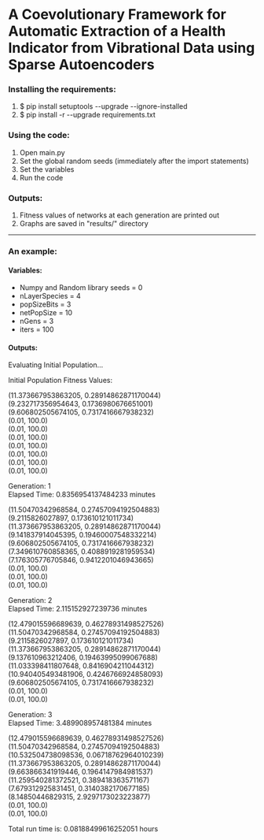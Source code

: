 # A Coevolutionary Framework for Automatic Extraction of a Health Indicator from Vibrational Data using Sparse Autoencoders

### Installing the requirements:
  1. $ pip install setuptools --upgrade --ignore-installed
  2. $ pip install -r --upgrade requirements.txt

### Using the code:
  1. Open main.py
  2. Set the global random seeds (immediately after the import statements)
  3. Set the variables
  4. Run the code

### Outputs:
  1. Fitness values of networks at each generation are printed out
  2. Graphs are saved in "results/" directory
---
### An example:

#### Variables:

  * Numpy and Random library seeds = 0
  * nLayerSpecies = 4
  * popSizeBits = 3
  * netPopSize = 10
  * nGens = 3
  * iters = 100
  
#### Outputs:
Evaluating Initial Population...

Initial Population Fitness Values:

(11.373667953863205, 0.28914862871170044)  
(9.232717356954643, 0.1736980676651001)  
(9.606802505674105, 0.7317416667938232)  
(0.01, 100.0)  
(0.01, 100.0)  
(0.01, 100.0)  
(0.01, 100.0)  
(0.01, 100.0)  
(0.01, 100.0)  
(0.01, 100.0)

Generation:  1  
Elapsed Time:  0.8356954137484233  minutes

(11.50470342968584, 0.27457094192504883)  
(9.2115826027897, 0.173610121011734)  
(11.373667953863205, 0.28914862871170044)  
(9.141837914045395, 0.19460007548332214)  
(9.606802505674105, 0.7317416667938232)  
(7.349610760858365, 0.4088919281959534)  
(7.176305776705846, 0.9412201046943665)  
(0.01, 100.0)  
(0.01, 100.0)  
(0.01, 100.0)

Generation:  2  
Elapsed Time:  2.115152927239736  minutes

(12.479015596689639, 0.46278931498527526)  
(11.50470342968584, 0.27457094192504883)  
(9.2115826027897, 0.173610121011734)  
(11.373667953863205, 0.28914862871170044)  
(9.137610963212406, 0.19463995099067688)  
(11.033398411807648, 0.8416904211044312)  
(10.940405493481906, 0.4246766924858093)  
(9.606802505674105, 0.7317416667938232)  
(0.01, 100.0)  
(0.01, 100.0)  

Generation:  3  
Elapsed Time:  3.489908957481384  minutes

(12.479015596689639, 0.46278931498527526)  
(11.50470342968584, 0.27457094192504883)  
(10.532504738098536, 0.06718762964010239)  
(11.373667953863205, 0.28914862871170044)  
(9.663866341919446, 0.1964147984981537)  
(11.259540281372521, 0.389418363571167)  
(7.679312925831451, 0.3140382170677185)  
(8.14850446829315, 2.9297173023223877)  
(0.01, 100.0)  
(0.01, 100.0)  

Total run time is: 0.08188499616252051 hours

